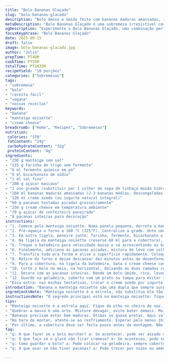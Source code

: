 ```yaml
---
title: "Bolo Bananas Glaçado"
slug: "bolo-bananas-glacado"
description: "Bolo denso e úmido feito com bananas maduras amassadas, incorporando um toque de manteiga tostada para profundidade. O preparo usa fermento e bicarbonato para garantir leveza, apesar da textura carregada. Creme azedo traz acidez sutil e as pacanas crocantes dão contraste. Cobertura de cream cheese com manteiga noisette intensifica sabor e textura, decorada com pacanas inteiras. Tempo total cerca de 1h40, rende 10 porções. Receita vegetal substitui ovo por linhaça hidratada, e creme azedo por iogurte natural. A técnica de manteiga dourada e resfriamento cuidadoso evita bolor e mantém frescor."
metaDescription: "Bolo Bananas Glaçado é uma sobremesa irresistível com um toque especial de manteiga noisette e pacanas crocantes. Um deleite para todos."
ogDescription: "Experimente o Bolo Bananas Glaçado, uma combinação perfeita de banana madura e manteiga noisette para um sabor único e textura incrível."
focusKeyphrase: "Bolo Bananas Glaçado"
date: 2025-09-15
draft: false
image: bolo-bananas-glacado.jpg
author: "Julia"
prepTime: PT40M
cookTime: PT55M
totalTime: PT1H35M
recipeYield: "10 porções"
categories: ["Sobremesas"]
tags:
- "sobremesa"
- "bolo"
- "receita fácil"
- "vegana"
- "nossas receitas"
keywords:
- "banana"
- "manteiga noisette"
- "cream cheese"
breadcrumb: ["Home", "Recipes", "Sobremesas"]
nutrition: 
 calories: "370"
 fatContent: "24g"
 carbohydrateContent: "32g"
 proteinContent: "4g"
ingredients:
- "230 g manteiga sem sal"
- "215 g farinha de trigo sem fermento"
- "6 ml fermento químico em pó"
- "5 ml bicarbonato de sódio"
- "1 ml sal fino"
- "200 g açúcar mascavo"
- "1 ovo grande (substituir por 1 colher de sopa de linhaça moída hidratada em 3 colheres de água para versão vegana)"
- "260 ml bananas maduras amassadas (2-3 bananas médias, descongeladas se necessário)"
- "120 ml creme azedo (ou iogurte natural integral)"
- "60 g pacanas tostadas picadas grosseiramente"
- "250 g cream cheese em temperatura ambiente"
- "70 g açúcar de confeiteiro peneirado"
- "8 pacanas inteiras para decoração"
instructions:
- "1. Comece pela manteiga noisette. Numa panela pequena, derreta a manteiga em fogo médio até ela parar de chiar e as bolhas decaírem, já com aroma de castanha. Fica com um tom dourado acastanhado. Não deixe passar do ponto ou amargo — tem que sentir cheiro de noz, não queimado. Transfira rápido pra tigela resistente e deixe esfriar um pouco."
- "2. Pré-aqueça o forno a 160 °C (325°F). Centralize a grade. Unte uma forma de 20 cm com manteiga e forre o fundo com papel manteiga, assim não gruda e facilita desenformar depois."
- "3. Em outra tigela, peneire junto: farinha, fermento, bicarbonato e sal. Esse preparo garante bolinho leve apesar da densidade das bananas."
- "4. Na tigela da manteiga noisette (reserve 60 ml para a cobertura), bata com a batedeira o açúcar mascavo até ficar cremoso. Junte o ovo e bata até incorporar completamente — misture lento para não perder ar."
- "5. Troque a batedeira para velocidade baixa e vá acrescentando as bananas amassadas. Alterne os ingredientes secos com o creme azedo, começando e terminando com a farinha. Não bata demais - misture só até incorporar, pra evitar bolo pesado."
- "6. Finalmente, adiciona as pacanas picadas, mistura de leve com colher para distribuir, não triturar no recipiente."
- "7. Transfira tudo pra forma e alise a superfície rapidamente. Coloque no forno e asse por cerca de 45-55 minutos. A superfície estará firme, um palito inserido no centro sai com migalhas úmidas, não massa crua."
- "8. Retire do forno e deixe descansar dez minutos antes de desenformar. Isso evita rachaduras abruptas. Passe uma faca nas bordas se necessário e vire sobre uma grade para esfriar totalmente — ao menos 1h30, ideal pra firmeza antes de cortar."
- "9. Para a cobertura, na tigela da batedeira, bata o cream cheese com a manteiga noisette reservada até ficar cremoso e aerado. Vá juntando o açúcar de confeiteiro aos poucos enquanto bate, até textura lisa e espalhável, não muito dura nem mole demais."
- "10. Corte o bolo no meio, na horizontal, deixando as duas camadas com altura parelha. Espalhe metade do glacê sobre a base com uma espátula. Coloque a camada superior pra fechar e finalize com o restante do creme."
- "11. Decore com as pacanas inteiras. Rende um bolo úmido, rico, levemente ácido no meio do doce, com crocância das pacanas contrastando com o glacê aveludado."
- "12. Guarde na geladeira, coberto com um prato ou tampa para evitar ressecar. Retire 30 minutos antes de servir pra soltar os aromas e textura amolecer gentilmente."
- "Dica extra: nas minhas tentativas, trocar o creme azedo por iogurte deixou o bolo mais leve porém com menos sabor. Abuse do controle da manteiga noisette, que dá um toque único. Se usar bananas congeladas, descongele e escorra o excesso de líquido para bolo não murchar. Se o glacê ficar muito mole, leve 15 minutos ao congelador e mexa pra firmar."
introduction: "Banana e manteiga noisette são uma dupla que sempre surpreende. Feita com algumas bananas bem maduras, pessoal! O sabor intenso da fruta, aquela doçura natural, se mistura à manteiga levemente tostada da noisette - um achado pra dar profundidade. O toque ácido da creme azedo corta a doçura sem perder soma. No meio, um punhado generoso de pacanas faz o contraponto crocante, dando vida e textura nunca chatos. A cobertura nada simples, creme de queijo com manteiga noisette, eleva a receita a outro patamar. Para manter a umidade, proteja, espere pelo resfriamento completo, pra facilitar na hora de cortar e cobrir. Eu prefiro o fogo um pouco mais baixo, 160 graus, assim corro menos risco de queimar a face do bolo antes internamente assar."
ingredientsNote: "Manteiga noisette é a estrela, não substitua ela tão facilmente: reverbere aquelas notas de castanha que simplifica demais o bolo. Caso não tenha, pode usar manteiga derretida comum, mas perderá a complexidade. A farinha é sempre peneirada para evitar grumos, fermento e bicarbonato unem para garantir que o bolo cresça de maneira equilibrada, mesmo com banana pesada e creme azedo, porque um só pode não dar conta. Você pode trocar o ovo por linhaça hidratada para versão vegana ou ovos de galinha caipira se quiser mais sabor. Creme azedo pode ser substituído por iogurte natural, desde que use integral para não perder a cremosidade, isso muda a acidez do bolo também. Pacanas podem ser substituídas por nozes ou amêndoas, se preferir sabor diferente ou textura mais crocante. Açúcar mascavo pode ser substituído por açúcar demerara, que dará toque caramelizado levemente diferente. Para a cobertura, o cream cheese deve estar em temperatura ambiente para bater uniformemente, se estiver gelado, empelotará e não terá o cremoso esperado. Se quiser menos doce, diminua o açúcar de confeiteiro da cobertura em 10 g. Bananas devem estar bem maduras, quase pretas na casca, para garantia do sabor, caso contrário perde aquela doçura e umidade que a fruta oferece. Se usar bananas congeladas, descongele de véspera e escorra líquido antes."
instructionsNote: "O segredo principal está na manteiga noisette: fique ligado no ponto em que a manteiga para de chiar e muda para um dourado amarelado com notas de castanha, porque passa disso e queima, amarga tudo. Ao misturar o açúcar com a manteiga, bata até formar um creme claro e fofo; isso ajuda a incorporar ar e deixar bolo menos pesado. Ao juntar farinha, é importante não bater demais para não desenvolver glúten — o bolo fica pesado e borrachento, nada bom. Alterne sempre os ingredientes secos com o creme azedo para manter a mesma distribuição de líquidos na massa, evitando pontos secos ou molhados. A paciência também é fundamental: retire o bolo do forno quando o teste do palito sair com pouco farelo úmido no centro; se sair massa crua, mais alguns minutos, mas cuidado pra não secar as bordas. O resfriamento na grade ajuda o bolo não criar condensação por baixo, mantendo crocância leve das pacanas. A cobertura é melhor preparada pouco antes de montar o bolo para evitar que amoleça demais com temperatura ambiente. O bolo pode ficar refrigerado até 5 dias, só proteja pra que não resseque. Deixe uns 20-30 minutos fora da geladeira antes de servir para o creme ficar macio e as camadas liberarem aroma."
tips:
- "Manteiga noisette é a estrela aqui. Fique de olho no cheiro de noz. Não é só derreter. O ponto é crucial. Se passar, vai amargar. No máximo, um dourado acastanhado. Isso vai trazer camadas de sabor."
- "Quebrar a massa é uma arte. Misture devagar, evite bater demais. Muita força e o bolo fica pesado. Sinta a textura. Os ingredientes secos e molhados precisam interagir, não brigar. Paciência é fundamental."
- "Bananas precisam estar bem maduras. Ótimas se quase pretas. Aqui vale o ditado: quanto mais maduras, mais saborosas. Se usar congeladas, descongele de véspera e escorra. A umidade extra é um problema."
- "Na hora de montar, atente-se ao resfriamento. Esperar pelo menos 1h30 evita que desmanche. O glacê deve ser leve, não mole. Se estiver muito fluido, um tempo no congelador resolve. Ajustes sempre são válidos."
- "Por último, a cobertura deve ser feita pouco antes da montagem. Não espere demais, temperatura ambiente deixa ela mole. E sobre o açúcar de confeiteiro, dá pra ajustar a doçura. Sempre faça a sua versão."
faq:
- "q: O que fazer se o bolo murchar? a: Se acontecer, pode ser assado muito rápido. Atenção ao tempo e temperatura. O teste do palito é essencial. Se sair úmido, mas não líquido, tudo certo."
- "q: O que faço se o glacê não ficar cremoso? a: Se aconteceu, pode ser temperatura do cream cheese. Tem que estar em temperatura ambiente. Se frio, não bate bem. Misture devagar pra evitar grumos."
- "q: Como guardar o bolo? a: Pode colocar na geladeira, sempre coberto. Um prato ou tampa ajudam. Até cinco dias aguenta. Mas retire uns 30 minutos antes de servir. Sabor melhor assim."
- "q: O que usar se não tiver pacanas? a: Pode trocar por nozes ou amêndoas. Não são iguais mas funcionam bem. Também vale experimentar castanhas de caju. A textura vai mudar um pouco."

---
```


